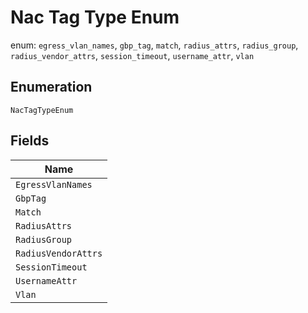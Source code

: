 
# Nac Tag Type Enum

enum: `egress_vlan_names`, `gbp_tag`, `match`, `radius_attrs`, `radius_group`, `radius_vendor_attrs`, `session_timeout`, `username_attr`, `vlan`

## Enumeration

`NacTagTypeEnum`

## Fields

| Name |
|  --- |
| `EgressVlanNames` |
| `GbpTag` |
| `Match` |
| `RadiusAttrs` |
| `RadiusGroup` |
| `RadiusVendorAttrs` |
| `SessionTimeout` |
| `UsernameAttr` |
| `Vlan` |

